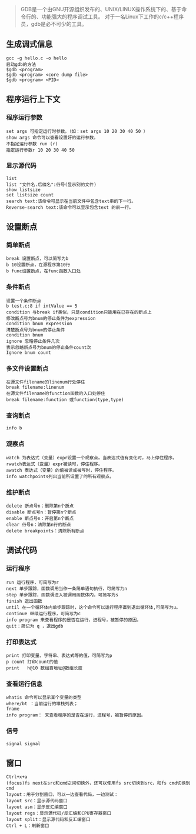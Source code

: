 >GDB是一个由GNU开源组织发布的、UNIX/LINUX操作系统下的、基于命令行的、功能强大的程序调试工具。 对于一名Linux下工作的c/c++程序员，gdb是必不可少的工具。

## 生成调式信息
```
gcc -g hello.c -o hello
启动gdb的方法
$gdb <program>
$gdb <program> <core dump file>
$gdb <program> <PID>
```

## 程序运行上下文
### 程序运行参数
```
set args 可指定运行时参数。（如：set args 10 20 30 40 50 ） 
show args 命令可以查看设置好的运行参数。 
不指定运行参数 run (r) 
指定运行参数r 10 20 30 40 50
```
### 显示源代码
```
list
list "文件名.后缀名":行号(显示别的文件)
show listsize
set listsize count
search text:该命令可显示在当前文件中包含text串的下一行。
Reverse-search text:该命令可以显示包含text 的前一行。
```

## 设置断点
### 简单断点
```
break 设置断点，可以简写为b 
b 10设置断点，在源程序第10行 
b func设置断点，在func函数入口处
```
### 条件断点
```
设置一个条件断点 
b test.c:8 if intValue == 5 
condition 与break if类似，只是condition只能用在已存在的断点上 
修改断点号为bnum的停止条件为expression 
condition bnum expression 
清楚断点号为bnum的停止条件 
condition bnum 
ignore 忽略停止条件几次 
表示忽略断点号为bnum的停止条件count次 
Ignore bnum count
```
### 多文件设置断点
```
在源文件filename的linenum行处停住 
break filename:linenum
在源文件filename的function函数的入口处停住 
break filename:function 或function(type,type) 
```
### 查询断点
```
info b
```
### 观察点
```
watch 为表达式（变量）expr设置一个观察点。当表达式值有变化时，马上停住程序。 
rwatch表达式（变量）expr被读时，停住程序。 
awatch 表达式（变量）的值被读或被写时，停住程序。 
info watchpoints列出当前所设置了的所有观察点。
```
### 维护断点
```
delete 断点号n：删除第n个断点
disable 断点号n：暂停第n个断点
enable 断点号n：开启第n个断点
clear 行号n：清除第n行的断点
delete breakpoints：清除所有断点
```
## 调试代码
### 运行程序
```
run 运行程序，可简写为r
next 单步跟踪，函数调用当作一条简单语句执行，可简写为n
step 单步跟踪，函数调进入被调用函数体内，可简写为s
finish 退出函数
until 在一个循环体内单步跟踪时，这个命令可以运行程序直到退出循环体,可简写为u。
continue 继续运行程序，可简写为c
info program 来查看程序的是否在运行，进程号，被暂停的原因。
quit：简记为 q ，退出gdb
```
### 打印表达式
```
print 打印变量、字符串、表达式等的值，可简写为p
p count 打印count的值
print   h@10 数组首地址@数组长度
```
### 查看运行信息
```
whatis 命令可以显示某个变量的类型
where/bt ：当前运行的堆栈列表； 
frame
info program： 来查看程序的是否在运行，进程号，被暂停的原因。
```
### 信号
```
signal signal
```
## 窗口
```
Ctrl+x+a
(focus)fs next在src和cmd之间切换外，还可以使用fs src切换到src，和fs cmd切换到cmd
layout：用于分割窗口，可以一边查看代码，一边测试：
layout src：显示源代码窗口
layout asm：显示反汇编窗口
layout regs：显示源代码/反汇编和CPU寄存器窗口
layout split：显示源代码和反汇编窗口
Ctrl + L：刷新窗口
```